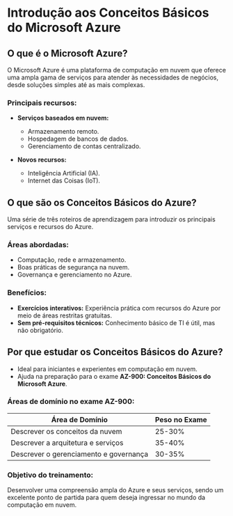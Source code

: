 
# Introdução aos Conceitos Básicos do Microsoft Azure

## O que é o Microsoft Azure?  
O Microsoft Azure é uma plataforma de computação em nuvem que oferece uma ampla gama de serviços para atender às necessidades de negócios, desde soluções simples até as mais complexas.  

### Principais recursos:  
- **Serviços baseados em nuvem:**  
  - Armazenamento remoto.  
  - Hospedagem de bancos de dados.  
  - Gerenciamento de contas centralizado.  

- **Novos recursos:**  
  - Inteligência Artificial (IA).  
  - Internet das Coisas (IoT).  

## O que são os Conceitos Básicos do Azure?  
Uma série de três roteiros de aprendizagem para introduzir os principais serviços e recursos do Azure.  

### Áreas abordadas:  
- Computação, rede e armazenamento.  
- Boas práticas de segurança na nuvem.  
- Governança e gerenciamento no Azure.  

### Benefícios:  
- **Exercícios interativos:** Experiência prática com recursos do Azure por meio de áreas restritas gratuitas.  
- **Sem pré-requisitos técnicos:** Conhecimento básico de TI é útil, mas não obrigatório.  

## Por que estudar os Conceitos Básicos do Azure?  
- Ideal para iniciantes e experientes em computação em nuvem.  
- Ajuda na preparação para o exame **AZ-900: Conceitos Básicos do Microsoft Azure**.  

### Áreas de domínio no exame AZ-900:  
| Área de Domínio                        | Peso no Exame |
| -------------------------------------- | ------------- |
| Descrever os conceitos da nuvem        | 25-30%        |
| Descrever a arquitetura e serviços     | 35-40%        |
| Descrever o gerenciamento e governança | 30-35%        |

### Objetivo do treinamento:  
Desenvolver uma compreensão ampla do Azure e seus serviços, sendo um excelente ponto de partida para quem deseja ingressar no mundo da computação em nuvem.  
